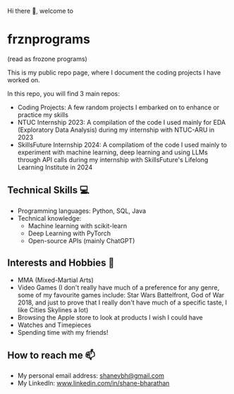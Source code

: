 Hi there 👋, welcome to 
# frznprograms #
(read as frozone programs)

This is my public repo page, where I document the coding projects I have worked on. 

In this repo, you will find 3 main repos: 
- Coding Projects: A few random projects I embarked on to enhance or practice my skills
- NTUC Internship 2023: A compilation of the code I used mainly for EDA (Exploratory Data Analysis) during my internship with NTUC-ARU in 2023
- SkillsFuture Internship 2024: A compilatiom of the code I used mainly to experiment with machine learning, deep learning and using LLMs through API calls during my internship with SkillsFuture's Lifelong Learning Institute in 2024

## Technical Skills 💻 ##
- Programming languages: Python, SQL, Java
- Technical knowledge:
  - Machine learning with scikit-learn
  - Deep Learning with PyTorch
  - Open-source APIs (mainly ChatGPT)

## Interests and Hobbies 🥊 ##
- MMA (Mixed-Martial Arts)
- Video Games (I don't really have much of a preference for any genre, some of my favourite games include: Star Wars Battelfront, God of War 2018, and just to prove that I really don't have much of a specific taste, I like Cities Skylines a lot)
- Browsing the Apple store to look at products I wish I could have
- Watches and Timepieces
- Spending time with my friends!

## How to reach me 📫 ##
- My personal email address: shanevbh@gmail.com
- My LinkedIn: www.linkedin.com/in/shane-bharathan

<!--
**frznprograms/frznprograms** is a ✨ _special_ ✨ repository because its `README.md` (this file) appears on your GitHub profile.

Here are some ideas to get you started:

- 🔭 I’m currently working on ...
- 🌱 I’m currently learning ...
- 👯 I’m looking to collaborate on ...
- 🤔 I’m looking for help with ...
- 💬 Ask me about ...
- 📫 How to reach me: ...
- 😄 Pronouns: ...
- ⚡ Fun fact: ...
-->
